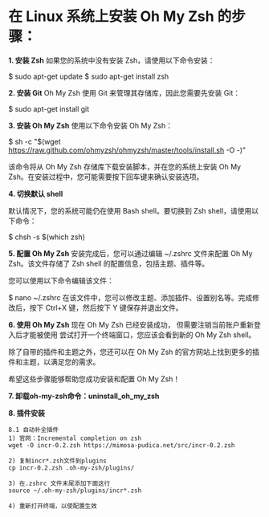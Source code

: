 # 在 Linux 系统上安装 Oh My Zsh 的步骤：

**1. 安装 Zsh**
如果您的系统中没有安装 Zsh，请使用以下命令安装：

$ sudo apt-get update
$ sudo apt-get install zsh


**2. 安装 Git**
Oh My Zsh 使用 Git 来管理其存储库，因此您需要先安装 Git：

$ sudo apt-get install git


**3. 安装 Oh My Zsh**
使用以下命令安装 Oh My Zsh：

$ sh -c "$(wget https://raw.github.com/ohmyzsh/ohmyzsh/master/tools/install.sh -O -)"

该命令将从 Oh My Zsh 存储库下载安装脚本，并在您的系统上安装 Oh My Zsh。在安装过程中，您可能需要按下回车键来确认安装选项。

**4. 切换默认 shell**

默认情况下，您的系统可能仍在使用 Bash shell。要切换到 Zsh shell，请使用以下命令：

$ chsh -s $(which zsh)


**5. 配置 Oh My Zsh**
安装完成后，您可以通过编辑 ~/.zshrc 文件来配置 Oh My Zsh。该文件存储了 Zsh shell 的配置信息，包括主题、插件等。

您可以使用以下命令编辑该文件：

$ nano ~/.zshrc
在该文件中，您可以修改主题、添加插件、设置别名等。完成修改后，按下 Ctrl+X 键，然后按下 Y 键保存并退出文件。

**6. 使用 Oh My Zsh**
现在 Oh My Zsh 已经安装成功，
但需要注销当前账户重新登入后才能被使用
尝试打开一个终端窗口，您应该会看到新的 Oh My Zsh shell。

除了自带的插件和主题之外，您还可以在 Oh My Zsh 的官方网站上找到更多的插件和主题，以满足您的需求。

希望这些步骤能够帮助您成功安装和配置 Oh My Zsh！

**7. 卸载oh-my-zsh命令：uninstall_oh_my_zsh**

**8. 插件安装**
```
8.1 自动补全插件
1) 官网：Incremental completion on zsh
wget -O incr-0.2.zsh https://mimosa-pudica.net/src/incr-0.2.zsh

2) 复制incr*.zsh文件到plugins
cp incr-0.2.zsh .oh-my-zsh/plugins/

3) 在.zshrc 文件末尾添加下面这行
source ~/.oh-my-zsh/plugins/incr*.zsh

4) 重新打开终端，以使配置生效

```